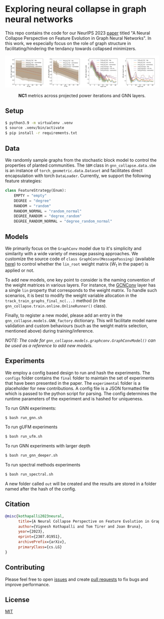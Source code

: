 # Exploring neural collapse in graph neural networks

This repo contains the code for our NeurIPS 2023 [paper](https://arxiv.org/abs/2307.01951) titled "A Neural Collapse Perspective on Feature Evolution in Graph Neural Networks". In this work, we especially focus on the role of graph structure in facilitating/hindering the tendancy towards collapsed minimizers.

<div align="center">
  <img src="images/gnn_spectral.png"/>
  <p align="center"> <b>NC1</b> metrics across projected power iterations and GNN layers.</p>
</div>

## Setup

```bash
$ python3.9 -m virtualenv .venv
$ source .venv/bin/activate
$ pip install -r requirements.txt
```

## Data

We randomly sample graphs from the stochastic block model to control the properties of planted communities. The `SBM` class in `gnn_collapse.data.sbm` is an instance of `torch_geometric.data.Dataset` and facilitates direct encapsulation with torch `DataLoader`. Currently, we support the following feature strategies:

```python
class FeatureStrategy(Enum):
    EMPTY = "empty"
    DEGREE = "degree"
    RANDOM = "random"
    RANDOM_NORMAL = "random_normal"
    DEGREE_RANDOM = "degree_random"
    DEGREE_RANDOM_NORMAL = "degree_random_normal"
```

## Models

We primarily focus on the `GraphConv` model due to it's simplicity and similarity with a wide variety of message passing approaches. We customize the source code of `class GraphConv(MessagePassing)` (available [here](https://pytorch-geometric.readthedocs.io/en/latest/_modules/torch_geometric/nn/conv/graph_conv.html#GraphConv)) to control whether the `lin_root` weight matrix ($W_1$ in the paper) is applied or not.

To add new models, one key point to consider is the naming convention of the weight matrices in various layers. For instance, the [GCNConv](https://pytorch-geometric.readthedocs.io/en/latest/_modules/torch_geometric/nn/conv/gcn_conv.html#GCNConv) layer has a single `lin` property that corresponds to the weight matrix. To handle such scenarios, it is best to modify the weight variable allocation in the `track_train_graphs_final_nc(...)` method (in the `gnn_collapse.train.online.OnlineRunner()` class).

Finally, to register a new model, please add an entry in the `gnn_collapse.models.GNN_factory` dictionary. This will facilitate model name validation and custom behaviours (such as the weight matrix selection, mentioned above) during training/inference. 

_NOTE: The code for `gnn_collapse.models.graphconv.GraphConvModel()` can be used as a reference to add new models._

## Experiments

We employ a config based design to run and hash the experiments. The `configs` folder contains the `final` folder to maintain the set of experiments that have been presented in the paper. The `experimental` folder is a placeholder for new contributions. A config file is a JSON formatted file which is passed to the python script for parsing. The config determines the runtime parameters of the experiment and is hashed for uniqueness.

To run GNN experiments:
```bash
$ bash run_gnn.sh
```

To run gUFM experiments
```bash
$ bash run_ufm.sh
```

To run GNN experiments with larger depth
```bash
$ bash run_gnn_deeper.sh
```

To run spectral methods experiments
```bash
$ bash run_spectral.sh
```

A new folder called `out` will be created and the results are stored in a folder named after the hash of the config.

## Citation

```bibtex
@misc{kothapalli2023neural,
      title={A Neural Collapse Perspective on Feature Evolution in Graph Neural Networks}, 
      author={Vignesh Kothapalli and Tom Tirer and Joan Bruna},
      year={2023},
      eprint={2307.01951},
      archivePrefix={arXiv},
      primaryClass={cs.LG}
}
```

## Contributing

Please feel free to open [issues](https://github.com/kvignesh1420/gnn_collapse/issues) and create [pull requests](https://github.com/kvignesh1420/gnn_collapse/pulls) to fix bugs and improve performance.

## License

[MIT](LICENSE)
